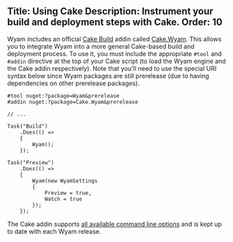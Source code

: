 Title: Using Cake
Description: Instrument your build and deployment steps with Cake.
Order: 10
---
Wyam includes an official [Cake Build](http://cakebuild.net/) addin called [Cake.Wyam](https://www.nuget.org/packages/Cake.Wyam). This allows you to integrate Wyam into a more general Cake-based build and deployment process. To use it, you must include the appropriate `#tool` and `#addin` directive at the top of your Cake script (to load the Wyam engine and the Cake addin respectively). Note that you'll need to use the special URI syntax below since Wyam packages are still prerelease (due to having dependencies on other prerelease packages).

```
#tool nuget:?package=Wyam&prerelease
#addin nuget:?package=Cake.Wyam&prerelease

// ...

Task("Build")
    .Does(() =>
    {
        Wyam();        
    });
    
Task("Preview")
    .Does(() =>
    {
        Wyam(new WyamSettings
        {
            Preview = true,
            Watch = true
        });        
    });
```

The Cake addin supports [all available command line options](/getting-started/usage) and is kept up to date with each Wyam release.